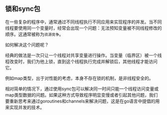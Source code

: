 ## 锁和sync包

在一些复杂的程序中，通常通过不同线程执行不同应用来实现程序的并发。当不同线程要使用同一个变量时，经常会出现一个问题：无法预知变量被不同线程修改的顺序。这通常被称为`资源竞争`。

如何解决这个问题呢？

经典的做法是一次只让一个线程对共享变量进行操作。当变量（临界区）被一个线程改变时，我们为他上锁，直到这个线程执行完成并解锁后，其他线程才能访问它。

例如map类型，出于对性能的考虑，本身不存在锁的机制，是非线程安全的。

相对简单的情况下，通过使用sync包可以解决同一时间只能一个线程访问变量或map类型数据的问题。如果这种方式导致程序明显变慢或者引起其他问题，我们要重新思考来通过goroutines和channels来解决问题，这是在go语言中提倡的用来实现并发的技术。